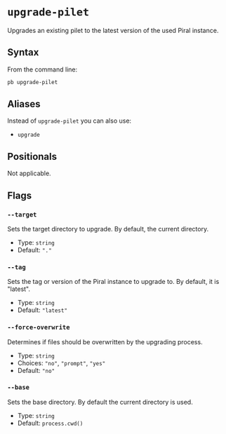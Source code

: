 # `upgrade-pilet`

<!--start:auto-generated-->

Upgrades an existing pilet to the latest version of the used Piral instance.

## Syntax

From the command line:

```sh
pb upgrade-pilet 
```

## Aliases

Instead of `upgrade-pilet` you can also use:

- `upgrade`

## Positionals

Not applicable.

## Flags

### `--target`

Sets the target directory to upgrade. By default, the current directory.

- Type: `string`
- Default: `"."`

### `--tag`

Sets the tag or version of the Piral instance to upgrade to. By default, it is "latest".

- Type: `string`
- Default: `"latest"`

### `--force-overwrite`

Determines if files should be overwritten by the upgrading process.

- Type: `string`
- Choices: `"no"`, `"prompt"`, `"yes"`
- Default: `"no"`

### `--base`

Sets the base directory. By default the current directory is used.

- Type: `string`
- Default: `process.cwd()`

<!--end:auto-generated-->
